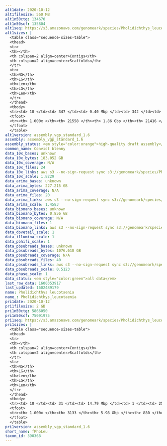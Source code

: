 ```yaml
---
alt1date: 2020-10-12
alt1filesize: 560 MB
alt1n50ctg: 134670
alt1n50scf: 135804
alt1seq: https://s3.amazonaws.com/genomeark/species/Pholidichthys_leucotaenia/fPhoLeu1/assembly_vgp_standard_1.6/fPhoLeu1.alt.asm.20201012.fasta.gz
alt1sizes: |
  <table class="sequence-sizes-table">
  <thead>
  <tr>
  <th></th>
  <th colspan=2 align=center>Contigs</th>
  <th colspan=2 align=center>Scaffolds</th>
  </tr>
  <tr>
  <th>NG</th>
  <th>LG</th>
  <th>Len</th>
  <th>LG</th>
  <th>Len</th>
  </tr>
  </thead>
  <tbody>
  <tr><td> 10 </td><td> 347 </td><td> 0.40 Mbp </td><td> 342 </td><td> 0.40 Mbp </td></tr>  <tr><td> 20 </td><td> 897 </td><td> 0.29 Mbp </td><td> 887 </td><td> 0.29 Mbp </td></tr>  <tr><td> 30 </td><td> 1631 </td><td> 0.22 Mbp </td><td> 1614 </td><td> 0.22 Mbp </td></tr>  <tr><td> 40 </td><td> 2582 </td><td> 0.17 Mbp </td><td> 2557 </td><td> 0.18 Mbp </td></tr>  <tr style="background-color:#cccccc;"><td> 50 </td><td> 3804 </td><td> 0.13 Mbp </td><td> 3769 </td><td> 0.14 Mbp </td></tr>  <tr><td> 60 </td><td> 5382 </td><td> 0.10 Mbp </td><td> 5335 </td><td> 0.10 Mbp </td></tr>  <tr><td> 70 </td><td> 7471 </td><td> 76.96 Kbp </td><td> 7406 </td><td> 77.50 Kbp </td></tr>  <tr><td> 80 </td><td> 10327 </td><td> 55.19 Kbp </td><td> 10241 </td><td> 55.66 Kbp </td></tr>  <tr><td> 90 </td><td> 14418 </td><td> 37.80 Kbp </td><td> 14311 </td><td> 37.96 Kbp </td></tr>  <tr><td> 100 </td><td> 21557 </td><td> 1  bp </td><td> 21415 </td><td> 134  bp </td></tr>  </tbody>
  <tfoot>
  <tr><th> 1.000x </th><th> 21558 </th><th> 1.86 Gbp </th><th> 21416 </th><th> 1.86 Gbp </th></tr>
  </tfoot>
  </table>
alt1version: assembly_vgp_standard_1.6
assembly: assembly_vgp_standard_1.6
assembly_status: <em style="color:orange">high-quality draft assembly</em>
common_name: Convict blenny
data_10x_bases: unknown
data_10x_bytes: 183.052 GB
data_10x_coverage: N/A
data_10x_files: 24
data_10x_links: aws s3 --no-sign-request sync s3://genomeark/species/Pholidichthys_leucotaenia/fPhoLeu1/genomic_data/10x/ .<br>
data_10x_scale: 1.8229
data_arima_bases: unknown
data_arima_bytes: 227.215 GB
data_arima_coverage: N/A
data_arima_files: 20
data_arima_links: aws s3 --no-sign-request sync s3://genomeark/species/Pholidichthys_leucotaenia/fPhoLeu1/genomic_data/arima/ .<br>
data_arima_scale: 1.4583
data_bionano_bases: unknown
data_bionano_bytes: 0.856 GB
data_bionano_coverage: N/A
data_bionano_files: 1
data_bionano_links: aws s3 --no-sign-request sync s3://genomeark/species/Pholidichthys_leucotaenia/fPhoLeu1/genomic_data/bionano/ .<br>
data_dovetail_scale: 1
data_illumina_scale: 1
data_pbhifi_scale: 1
data_pbsubreads_bases: unknown
data_pbsubreads_bytes: 1076.618 GB
data_pbsubreads_coverage: N/A
data_pbsubreads_files: 40
data_pbsubreads_links: aws s3 --no-sign-request sync s3://genomeark/species/Pholidichthys_leucotaenia/fPhoLeu1/genomic_data/pacbio/ . --exclude "*ccs*bam*"<br>
data_pbsubreads_scale: 0.5123
data_phase_scale: 1
data_status: <em style="color:green">all data</em>
last_raw_data: 1600353917
last_updated: 1602489179
name: Pholidichthys leucotaenia
name_: Pholidichthys_leucotaenia
pri1date: 2020-10-12
pri1filesize: 2 GB
pri1n50ctg: 5866050
pri1n50scf: 75091975
pri1seq: https://s3.amazonaws.com/genomeark/species/Pholidichthys_leucotaenia/fPhoLeu1/assembly_vgp_standard_1.6/fPhoLeu1.pri.asm.20201012.fasta.gz
pri1sizes: |
  <table class="sequence-sizes-table">
  <thead>
  <tr>
  <th></th>
  <th colspan=2 align=center>Contigs</th>
  <th colspan=2 align=center>Scaffolds</th>
  </tr>
  <tr>
  <th>NG</th>
  <th>LG</th>
  <th>Len</th>
  <th>LG</th>
  <th>Len</th>
  </tr>
  </thead>
  <tbody>
  <tr><td> 10 </td><td> 31 </td><td> 14.79 Mbp </td><td> 1 </td><td> 251.62 Mbp </td></tr>  <tr><td> 20 </td><td> 79 </td><td> 11.01 Mbp </td><td> 6 </td><td> 137.11 Mbp </td></tr>  <tr><td> 30 </td><td> 139 </td><td> 9.12 Mbp </td><td> 11 </td><td> 105.38 Mbp </td></tr>  <tr><td> 40 </td><td> 213 </td><td> 7.36 Mbp </td><td> 17 </td><td> 90.89 Mbp </td></tr>  <tr style="background-color:#cccccc;"><td> 50 </td><td> 304 </td><td style="background-color:#88ff88;"> 5.87 Mbp </td><td> 24 </td><td style="background-color:#88ff88;"> 75.09 Mbp </td></tr>  <tr><td> 60 </td><td> 415 </td><td> 4.78 Mbp </td><td> 34 </td><td> 50.32 Mbp </td></tr>  <tr><td> 70 </td><td> 562 </td><td> 3.58 Mbp </td><td> 49 </td><td> 35.58 Mbp </td></tr>  <tr><td> 80 </td><td> 759 </td><td> 2.56 Mbp </td><td> 71 </td><td> 20.04 Mbp </td></tr>  <tr><td> 90 </td><td> 1069 </td><td> 1.41 Mbp </td><td> 115 </td><td> 9.20 Mbp </td></tr>  <tr><td> 100 </td><td> 3132 </td><td> 1  bp </td><td> 879 </td><td> 766  bp </td></tr>  </tbody>
  <tfoot>
  <tr><th> 1.000x </th><th> 3133 </th><th> 5.98 Gbp </th><th> 880 </th><th> 6.08 Gbp </th></tr>
  </tfoot>
  </table>
pri1version: assembly_vgp_standard_1.6
short_name: fPhoLeu
taxon_id: 390368
---
```

